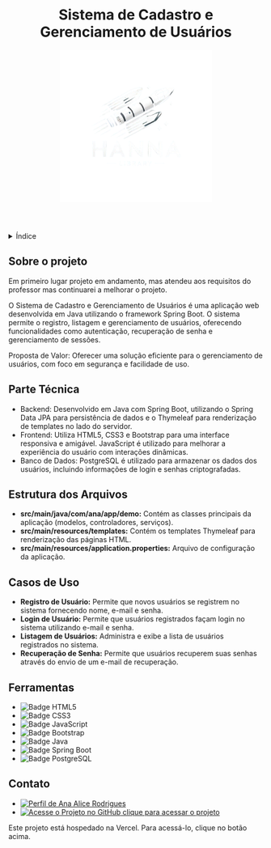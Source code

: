 <!DOCTYPE html>
<html lang="pt-br">
<head>
    <meta charset="UTF-8">
    <meta name="viewport" content="width=device-width, initial-scale=1.0">
    <meta name="description" content="Projeto de Sistema de Cadastro e Gerenciamento de Usuários">
    <meta name="keywords" content="Java, Spring Boot, Thymeleaf, PostgreSQL">
    <meta name="author" content="Ana Alice Rodrigues">
    
</head>
<body>

<header>
    <h1>Sistema de Cadastro e Gerenciamento de Usuários</h1>
    <img src="https://github.com/AnaAlicepb/servidor_estatico/blob/main/biblioteca-logo.png?raw=true" alt="Logo do Projeto" width="300" height="auto">
</header>

<details>
    <summary>Índice</summary>
    <ol>
        <li><a href="#sobre-o-projeto">Sobre o projeto</a></li>
        <li><a href="#parte-tecnica">Parte Técnica</a></li>
        <li><a href="#estrutura-dos-arquivos">Estrutura dos Arquivos</a></li>
        <li><a href="#casos-de-uso">Casos de Uso</a></li>
        <li><a href="#ferramentas">Ferramentas</a></li>
        <li><a href="#contato">Contato</a></li>
    </ol>
</details>

<section id="sobre-o-projeto">
    <h2>Sobre o projeto</h2>
    <p>Em primeiro lugar projeto em andamento, mas atendeu aos requisitos do professor mas continuarei a melhorar o projeto.</p>
    <p>O Sistema de Cadastro e Gerenciamento de Usuários é uma aplicação web desenvolvida em Java utilizando o framework Spring Boot. O sistema permite o registro, listagem e gerenciamento de usuários, oferecendo funcionalidades como autenticação, recuperação de senha e gerenciamento de sessões.</p>
    <p>Proposta de Valor: Oferecer uma solução eficiente para o gerenciamento de usuários, com foco em segurança e facilidade de uso.</p>
</section>

<section id="parte-tecnica">
    <h2>Parte Técnica</h2>
    <ul>
        <li>Backend: Desenvolvido em Java com Spring Boot, utilizando o Spring Data JPA para persistência de dados e o Thymeleaf para renderização de templates no lado do servidor.</li>
        <li>Frontend: Utiliza HTML5, CSS3 e Bootstrap para uma interface responsiva e amigável. JavaScript é utilizado para melhorar a experiência do usuário com interações dinâmicas.</li>
        <li>Banco de Dados: PostgreSQL é utilizado para armazenar os dados dos usuários, incluindo informações de login e senhas criptografadas.</li>
    </ul>
</section>

<section id="estrutura-dos-arquivos">
    <h2>Estrutura dos Arquivos</h2>
    <ul>
        <li><strong>src/main/java/com/ana/app/demo:</strong> Contém as classes principais da aplicação (modelos, controladores, serviços).</li>
        <li><strong>src/main/resources/templates:</strong> Contém os templates Thymeleaf para renderização das páginas HTML.</li>
        <li><strong>src/main/resources/application.properties:</strong> Arquivo de configuração da aplicação.</li>
    </ul>
</section>

<section id="casos-de-uso">
    <h2>Casos de Uso</h2>
    <ul>
        <li><strong>Registro de Usuário:</strong> Permite que novos usuários se registrem no sistema fornecendo nome, e-mail e senha.</li>
        <li><strong>Login de Usuário:</strong> Permite que usuários registrados façam login no sistema utilizando e-mail e senha.</li>
        <li><strong>Listagem de Usuários:</strong> Administra e exibe a lista de usuários registrados no sistema.</li>
        <li><strong>Recuperação de Senha:</strong> Permite que usuários recuperem suas senhas através do envio de um e-mail de recuperação.</li>
    </ul>
</section>

<section id="ferramentas">
    <h2>Ferramentas</h2>
    <ul>
        <li><img src="https://img.shields.io/badge/HTML-239120?style=for-the-badge&logo=html5&logoColor=white" alt="Badge HTML5"></li>
        <li><img src="https://img.shields.io/badge/CSS3-1572B6?style=for-the-badge&logo=css3&logoColor=white" alt="Badge CSS3"></li>
        <li><img src="https://img.shields.io/badge/JavaScript-F7DF1E?style=for-the-badge&logo=javascript&logoColor=black" alt="Badge JavaScript"></li>
        <li><img src="https://img.shields.io/badge/Bootstrap-563D7C?style=for-the-badge&logo=bootstrap&logoColor=white" alt="Badge Bootstrap"></li>
        <li><img src="https://img.shields.io/badge/Java-007396?style=for-the-badge&logo=java&logoColor=white" alt="Badge Java"></li>
        <li><img src="https://img.shields.io/badge/Spring_Boot-6DB33F?style=for-the-badge&logo=spring-boot&logoColor=white" alt="Badge Spring Boot"></li>
        <li><img src="https://img.shields.io/badge/PostgreSQL-316192?style=for-the-badge&logo=postgresql&logoColor=white" alt="Badge PostgreSQL"></li>
    </ul>
</section>

<section id="contato">
    <h2>Contato</h2>
    <ul>
        <li><a href="https://linktr.ee/anaeanali5" target="_blank"><img src="https://img.shields.io/badge/Ana_Alice_Rodrigues-blue?style=for-the-badge" alt="Perfil de Ana Alice Rodrigues"></a></li>
        <li><a href="https://github.com/AnaAlicepb/servidor_estatico" target="_blank"><img src="https://img.shields.io/badge/GitHub-100000?style=for-the-badge&logo=github&logoColor=white" alt="Acesse o Projeto no GitHub"> clique para acessar o projeto</a></li>
    </ul>
    <p>Este projeto está hospedado na Vercel. Para acessá-lo, clique no botão acima.</p>
</section>

</body>
</html>
